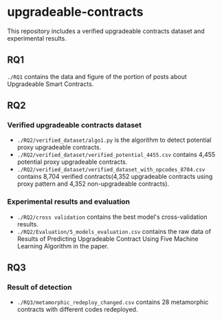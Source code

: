 # upgradeable-contracts
This repository includes a verified upgradeable contracts dataset and experimental results.

## RQ1
`./RQ1` contains the data and figure of the portion of posts about Upgradeable Smart Contracts.

## RQ2
### Verified upgradeable contracts dataset
- `./RQ2/verified_dataset/algo1.py` is the algorithm to detect potential proxy upgradeable contracts.
- `./RQ2/verified_dataset/verified_potential_4455.csv` contains 4,455 potential proxy upgradeable contracts.
- `./RQ2/verified_dataset/verified_dataset_with_opcodes_8704.csv` contains 8,704 verified contracts(4,352 upgradeable contracts using proxy pattern and 4,352 non-upgradeable contracts).

### Experimental results and evaluation
- `./RQ2/cross validation` contains the best model's cross-validation results.
- `./RQ2/Evaluation/5_models_evaluation.csv` contains the raw data of Results of Predicting Upgradeable Contract Using Five Machine Learning Algorithm in the paper.

## RQ3
### Result of detection
- `./RQ3/metamorphic_redeploy_changed.csv` contains 28 metamorphic contracts with different codes redeployed. 
